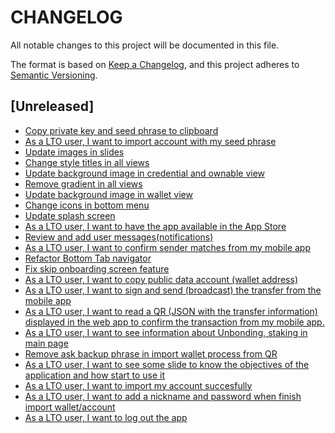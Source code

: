 # CHANGELOG

All notable changes to this project will be documented in this file.

The format is based on [Keep a Changelog](https://keepachangelog.com/en/1.0.0/),
and this project adheres to [Semantic Versioning](https://semver.org/spec/v2.0.0.html).

## [Unreleased]

-   [Copy private key and seed phrase to clipboard](https://wealize.atlassian.net/browse/LTO22004-60)
-   [As a LTO user, I want to import account with my seed phrase](https://wealize.atlassian.net/browse/LTO22004-54)
-   [Update images in slides](https://wealize.atlassian.net/browse/LTO22004-52)
-   [Change style titles in all views](https://wealize.atlassian.net/browse/LTO22004-50)
-   [Update background image in credential and ownable view](https://wealize.atlassian.net/browse/LTO22004-51)
-   [Remove gradient in all views](https://wealize.atlassian.net/browse/LTO22004-53)
-   [Update background image in wallet view](https://wealize.atlassian.net/browse/LTO22004-49)
-   [Change icons in bottom menu](https://wealize.atlassian.net/browse/LTO22004-48)
-   [Update splash screen](https://wealize.atlassian.net/browse/LTO22004-47)
-   [As a LTO user, I want to have the app available in the App Store](https://wealize.atlassian.net/browse/LTO22004-14)
-   [Review and add user messages(notifications)](https://wealize.atlassian.net/browse/LTO22004-43)
-   [As a LTO user, I want to confirm sender matches from my mobile app](https://wealize.atlassian.net/browse/LTO22004-34)
-   [Refactor Bottom Tab navigator](https://wealize.atlassian.net/browse/LTO22004-46)
-   [Fix skip onboarding screen feature](https://wealize.atlassian.net/browse/LTO22004-45)
-   [As a LTO user, I want to copy public data account (wallet address)](https://wealize.atlassian.net/browse/LTO22004-28)
-   [As a LTO user, I want to sign and send (broadcast) the transfer from the mobile app](https://wealize.atlassian.net/browse/LTO22004-35)
-   [As a LTO user, I want to read a QR (JSON with the transfer information) displayed in the web app to confirm the transaction from my mobile app.](https://wealize.atlassian.net/browse/LTO22004-33)
-   [As a LTO user, I want to see information about Unbonding, staking in main page](https://wealize.atlassian.net/browse/LTO22004-38)
-   [Remove ask backup phrase in import wallet process from QR](https://wealize.atlassian.net/browse/LTO22004-39)
-   [As a LTO user, I want to see some slide to know the objectives of the application and how start to use it](https://wealize.atlassian.net/browse/LTO22004-17)
-   [As a LTO user, I want to import my account succesfully](https://wealize.atlassian.net/browse/LTO22004-21)
-   [As a LTO user, I want to add a nickname and password when finish import wallet/account](https://wealize.atlassian.net/browse/LTO22004-40)
-   [As a LTO user, I want to log out the app](https://wealize.atlassian.net/browse/LTO22004-25)
